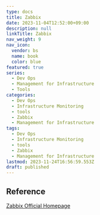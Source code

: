 ```yaml
---
type: docs
title: Zabbix
date: 2023-11-04T12:52:00+09:00
description: null
linkTitle: Zabbix
nav_weight: 9
nav_icon:
  vendor: bs
  name: book
  color: blue
featured: true
series:
  - Dev Ops
  - Management for Infrastructure
  - Tools
categories:
  - Dev Ops
  - Infrastructure Monitoring
  - tools
  - Zabbix
  - Management for Infrastructure
tags:
  - Dev Ops
  - Infrastructure Monitoring
  - tools
  - Zabbix
  - Management for Infrastructure
lastmod: 2023-11-24T16:56:59.553Z
draft: published
---
```


## Reference

[Zabbix Official Homepage](https://www.zabbix.com/)
